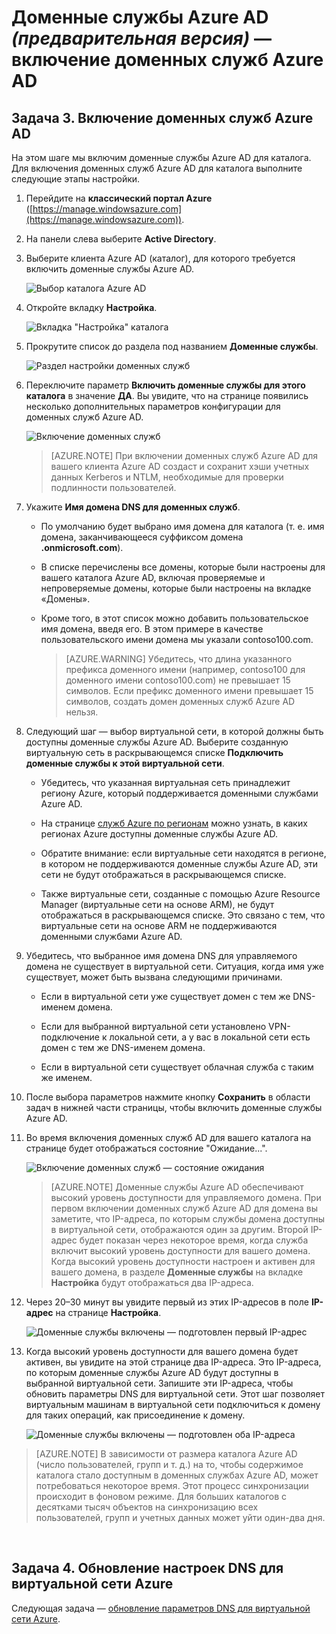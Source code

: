 <properties
	pageTitle="Доменные службы Azure AD: включение доменных служб Azure AD | Microsoft Azure"
	description="Приступая к работе с доменными службами Azure Active Directory (предварительная версия)"
	services="active-directory-ds"
	documentationCenter=""
	authors="mahesh-unnikrishnan"
	manager="stevenpo"
	editor="curtand"/>

<tags
	ms.service="active-directory-ds"
	ms.workload="identity"
	ms.tgt_pltfrm="na"
	ms.devlang="na"
	ms.topic="get-started-article"
	ms.date="07/06/2016"
	ms.author="maheshu"/>

# Доменные службы Azure AD *(предварительная версия)* — включение доменных служб Azure AD

## Задача 3. Включение доменных служб Azure AD
На этом шаге мы включим доменные службы Azure AD для каталога. Для включения доменных служб Azure AD для каталога выполните следующие этапы настройки.

1. Перейдите на **классический портал Azure** ([https://manage.windowsazure.com](https://manage.windowsazure.com)).

2. На панели слева выберите **Active Directory**.

3. Выберите клиента Azure AD (каталог), для которого требуется включить доменные службы Azure AD.

    ![Выбор каталога Azure AD](./media/active-directory-domain-services-getting-started/select-aad-directory.png)

4. Откройте вкладку **Настройка**.

    ![Вкладка "Настройка" каталога](./media/active-directory-domain-services-getting-started/configure-tab.png)

5. Прокрутите список до раздела под названием **Доменные службы**.

    ![Раздел настройки доменных служб](./media/active-directory-domain-services-getting-started/domain-services-configuration.png)

6. Переключите параметр **Включить доменные службы для этого каталога** в значение **ДА**. Вы увидите, что на странице появились несколько дополнительных параметров конфигурации для доменных служб Azure AD.

    ![Включение доменных служб](./media/active-directory-domain-services-getting-started/enable-domain-services.png)

    > [AZURE.NOTE] При включении доменных служб Azure AD для вашего клиента Azure AD создаст и сохранит хэши учетных данных Kerberos и NTLM, необходимые для проверки подлинности пользователей.

7. Укажите **Имя домена DNS для доменных служб**.

   - По умолчанию будет выбрано имя домена для каталога (т. е. имя домена, заканчивающееся суффиксом домена **.onmicrosoft.com**).

   - В списке перечислены все домены, которые были настроены для вашего каталога Azure AD, включая проверяемые и непроверяемые домены, которые были настроены на вкладке «Домены».

   - Кроме того, в этот список можно добавить пользовательское имя домена, введя его. В этом примере в качестве пользовательского имени домена мы указали contoso100.com.

     > [AZURE.WARNING] Убедитесь, что длина указанного префикса доменного имени (например, contoso100 для доменного имени contoso100.com) не превышает 15 символов. Если префикс доменного имени превышает 15 символов, создать домен доменных служб Azure AD нельзя.

8. Следующий шаг — выбор виртуальной сети, в которой должны быть доступны доменные службы Azure AD. Выберите созданную виртуальную сеть в раскрывающемся списке **Подключить доменные службы к этой виртуальной сети**.

   - Убедитесь, что указанная виртуальная сеть принадлежит региону Azure, который поддерживается доменными службами Azure AD.

   - На странице [служб Azure по регионам](https://azure.microsoft.com/regions/#services/) можно узнать, в каких регионах Azure доступны доменные службы Azure AD.

   - Обратите внимание: если виртуальные сети находятся в регионе, в котором не поддерживаются доменные службы Azure AD, эти сети не будут отображаться в раскрывающемся списке.

   - Также виртуальные сети, созданные с помощью Azure Resource Manager (виртуальные сети на основе ARM), не будут отображаться в раскрывающемся списке. Это связано с тем, что виртуальные сети на основе ARM не поддерживаются доменными службами Azure AD.

9. Убедитесь, что выбранное имя домена DNS для управляемого домена не существует в виртуальной сети. Ситуация, когда имя уже существует, может быть вызвана следующими причинами.

   - Если в виртуальной сети уже существует домен с тем же DNS-именем домена.

   - Если для выбранной виртуальной сети установлено VPN-подключение к локальной сети, а у вас в локальной сети есть домен с тем же DNS-именем домена.

   - Если в виртуальной сети существует облачная служба с таким же именем.

10. После выбора параметров нажмите кнопку **Сохранить** в области задач в нижней части страницы, чтобы включить доменные службы Azure AD.

11. Во время включения доменных служб AD для вашего каталога на странице будет отображаться состояние "Ожидание...".

    ![Включение доменных служб — состояние ожидания](./media/active-directory-domain-services-getting-started/enable-domain-services-pendingstate.png)

    > [AZURE.NOTE] Доменные службы Azure AD обеспечивают высокий уровень доступности для управляемого домена. При первом включении доменных служб Azure AD для домена вы заметите, что IP-адреса, по которым службы домена доступны в виртуальной сети, отображаются один за другим. Второй IP-адрес будет показан через некоторое время, когда служба включит высокий уровень доступности для вашего домена. Когда высокий уровень доступности настроен и активен для вашего домена, в разделе **Доменные службы** на вкладке **Настройка** будут отображаться два IP-адреса.

12. Через 20–30 минут вы увидите первый из этих IP-адресов в поле **IP-адрес** на странице **Настройка**.

    ![Доменные службы включены — подготовлен первый IP-адрес](./media/active-directory-domain-services-getting-started/domain-services-enabled-firstdc-available.png)

13. Когда высокий уровень доступности для вашего домена будет активен, вы увидите на этой странице два IP-адреса. Это IP-адреса, по которым доменные службы Azure AD будут доступны в выбранной виртуальной сети. Запишите эти IP-адреса, чтобы обновить параметры DNS для виртуальной сети. Этот шаг позволяет виртуальным машинам в виртуальной сети подключиться к домену для таких операций, как присоединение к домену.

    ![Доменные службы включены — подготовлен оба IP-адреса](./media/active-directory-domain-services-getting-started/domain-services-enabled-bothdcs-available.png)

> [AZURE.NOTE] В зависимости от размера каталога Azure AD (число пользователей, групп и т. д.) на то, чтобы содержимое каталога стало доступным в доменных службах Azure AD, может потребоваться некоторое время. Этот процесс синхронизации происходит в фоновом режиме. Для больших каталогов с десятками тысяч объектов на синхронизацию всех пользователей, групп и учетных данных может уйти один-два дня.

<br>

## Задача 4. Обновление настроек DNS для виртуальной сети Azure
Следующая задача — [обновление параметров DNS для виртуальной сети Azure](active-directory-ds-getting-started-dns.md).

<!---HONumber=AcomDC_0706_2016--->